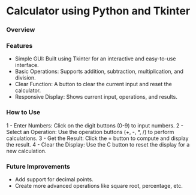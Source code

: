 # Calculator using Python and Tkinter


### Overview


### Features

   - Simple GUI: Built using Tkinter for an interactive and easy-to-use interface.
   - Basic Operations: Supports addition, subtraction, multiplication, and division.
   - Clear Function: A button to clear the current input and reset the calculator.
   - Responsive Display: Shows current input, operations, and results.

### How to Use

   1 - Enter Numbers: Click on the digit buttons (0-9) to input numbers.
   2 - Select an Operation: Use the operation buttons (+, -, *, /) to perform calculations.
   3 - Get the Result: Click the = button to compute and display the result.
   4 - Clear the Display: Use the C button to reset the display for a new calculation.





### Future Improvements

- Add support for decimal points.
- Create more advanced operations like square root, percentage, etc.
